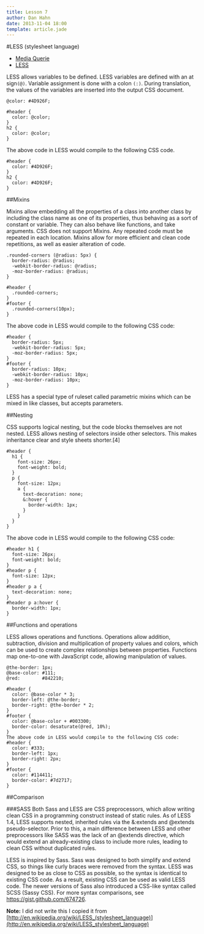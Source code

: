 ```yaml
---
title: Lesson 7
author: Dan Hahn
date: 2013-11-04 18:00
template: article.jade
---
```


#LESS (stylesheet language)

* [Media Querie]()
* [LESS](less.html)

LESS allows variables to be defined. LESS variables are defined with an at sign`(@)`. Variable assignment is done with a colon `(:)`.
During translation, the values of the variables are inserted into the output CSS document.

	@color: #4D926F;

	#header {
	  color: @color;
	}
	h2 {
	  color: @color;
	}

The above code in LESS would compile to the following CSS code.

	#header {
	  color: #4D926F;
	}
	h2 {
	  color: #4D926F;
	}

##Mixins

Mixins allow embedding all the properties of a class into another class by including the class name as one of its properties, thus behaving as a sort of constant or variable. They can also behave like functions, and take arguments. CSS does not support Mixins. Any repeated code must be repeated in each location. Mixins allow for more efficient and clean code repetitions, as well as easier alteration of code.

	.rounded-corners (@radius: 5px) {
	  border-radius: @radius;
	  -webkit-border-radius: @radius;
	  -moz-border-radius: @radius;
	}

	#header {
	  .rounded-corners;
	}
	#footer {
	  .rounded-corners(10px);
	}

The above code in LESS would compile to the following CSS code:

	#header {
	  border-radius: 5px;
	  -webkit-border-radius: 5px;
	  -moz-border-radius: 5px;
	}
	#footer {
	  border-radius: 10px;
	  -webkit-border-radius: 10px;
	  -moz-border-radius: 10px;
	}

LESS has a special type of ruleset called parametric mixins which can be mixed in like classes, but accepts parameters.

##Nesting

CSS supports logical nesting, but the code blocks themselves are not nested. LESS allows nesting of selectors inside other selectors. This makes inheritance clear and style sheets shorter.[4]

	#header {
	  h1 {
	    font-size: 26px;
	    font-weight: bold;
	  }
	  p {
	    font-size: 12px;
	    a {
	      text-decoration: none;
	      &:hover {
	        border-width: 1px;
	      }
	    }
	  }
	}

The above code in LESS would compile to the following CSS code:

	#header h1 {
	  font-size: 26px;
	  font-weight: bold;
	}
	#header p {
	  font-size: 12px;
	}
	#header p a {
	  text-decoration: none;
	}
	#header p a:hover {
	  border-width: 1px;
	}

##Functions and operations

LESS allows operations and functions. Operations allow addition, subtraction, division and multiplication of property values and colors, which can be used to create complex relationships between properties. Functions map one-to-one with JavaScript code, allowing manipulation of values.

	@the-border: 1px;
	@base-color: #111;
	@red:        #842210;

	#header {
	  color: @base-color * 3;
	  border-left: @the-border;
	  border-right: @the-border * 2;
	}
	#footer {
	  color: @base-color + #003300;
	  border-color: desaturate(@red, 10%);
	}
	The above code in LESS would compile to the following CSS code:
	#header {
	  color: #333;
	  border-left: 1px;
	  border-right: 2px;
	}
	#footer {
	  color: #114411;
	  border-color: #7d2717;
	}

##Comparison

###SASS
Both Sass and LESS are CSS preprocessors, which allow writing clean CSS in a programming construct instead of static rules.
As of LESS 1.4, LESS supports nested, inherited rules via the &:extends and @extends pseudo-selector. Prior to this, a main difference between LESS and other preprocessors like SASS was the lack of an @extends directive, which would extend an already-existing class to include more rules, leading to clean CSS without duplicated rules.

LESS is inspired by Sass. Sass was designed to both simplify and extend CSS, so things like curly braces were removed from the syntax. LESS was designed to be as close to CSS as possible, so the syntax is identical to existing CSS code. As a result, existing CSS can be used as valid LESS code.
The newer versions of Sass also introduced a CSS-like syntax called SCSS (Sassy CSS).
For more syntax comparisons, see https://gist.github.com/674726.

**Note:** I did not write this I copied it from [http://en.wikipedia.org/wiki/LESS_(stylesheet_language)](http://en.wikipedia.org/wiki/LESS_stylesheet_language)